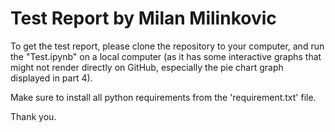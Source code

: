# Test Report by Milan Milinkovic

To get the test report, please clone the repository to your computer, and run the "Test.ipynb" on a local computer (as it has some interactive graphs that might not render directly on GitHub, especially the pie chart graph displayed in part 4).

Make sure to install all python requirements from the 'requirement.txt' file.

Thank you.